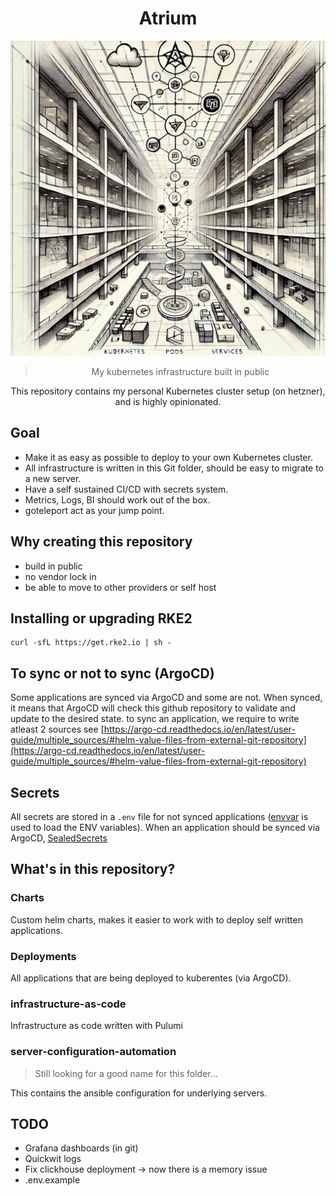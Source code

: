 <div align="center">

# Atrium

![Image of an atrium created by chatgpt](.github/images/bg.webp)

> My kubernetes infrastructure built in public

This repository contains my personal Kubernetes cluster setup (on hetzner), and is highly opinionated.

</div>

## Goal

- Make it as easy as possible to deploy to your own Kubernetes cluster.
- All infrastructure is written in this Git folder, should be easy to migrate to a new server.
- Have a self sustained CI/CD with secrets system.
- Metrics, Logs, BI should work out of the box.
- goteleport act as your jump point.

## Why creating this repository

- build in public
- no vendor lock in
- be able to move to other providers or self host

## Installing or upgrading RKE2

```shell
curl -sfL https://get.rke2.io | sh -
```

## To sync or not to sync (ArgoCD)

Some applications are synced via ArgoCD and some are not. When synced, it means that ArgoCD will check this github repository to validate and update to the desired state.
to sync an application, we require to write atleast 2 sources see [https://argo-cd.readthedocs.io/en/latest/user-guide/multiple_sources/#helm-value-files-from-external-git-repository](https://argo-cd.readthedocs.io/en/latest/user-guide/multiple_sources/#helm-value-files-from-external-git-repository)

## Secrets

All secrets are stored in a `.env` file for not synced applications ([envvar](https://github.com/sevaho/scripts/blob/master/envvar) is used to load the ENV variables). When an application should be synced via ArgoCD, [SealedSecrets](https://github.com/bitnami-labs/sealed-secrets)

## What's in this repository?

### Charts

Custom helm charts, makes it easier to work with to deploy self written applications.

### Deployments

All applications that are being deployed to kuberentes (via ArgoCD).

### infrastructure-as-code

Infrastructure as code written with Pulumi

### server-configuration-automation

> Still looking for a good name for this folder...

This contains the ansible configuration for underlying servers.

## TODO

- Grafana dashboards (in git)
- Quickwit logs
- Fix clickhouse deployment -> now there is a memory issue
- .env.example

